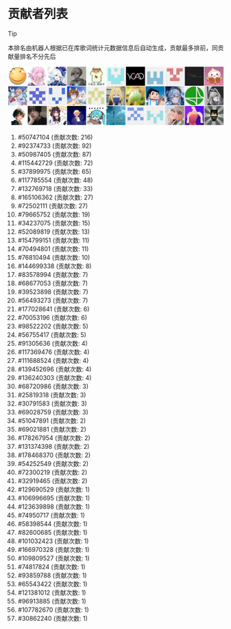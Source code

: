 # 贡献者列表

> [!TIP]
> 本排名由机器人根据已在库歌词统计元数据信息后自动生成，贡献最多排前，同贡献量排名不分先后

![贡献者头像画廊](./CONTRIBUTORS.svg)

1. #50747104 (贡献次数: 216)
2. #92374733 (贡献次数: 92)
3. #50987405 (贡献次数: 87)
4. #115442729 (贡献次数: 72)
5. #37899975 (贡献次数: 65)
6. #117785554 (贡献次数: 48)
7. #132769718 (贡献次数: 33)
8. #165106362 (贡献次数: 27)
9. #72502111 (贡献次数: 27)
10. #79665752 (贡献次数: 19)
11. #34237075 (贡献次数: 15)
12. #52089819 (贡献次数: 13)
13. #154799151 (贡献次数: 11)
14. #70494801 (贡献次数: 11)
15. #76810494 (贡献次数: 10)
16. #144699338 (贡献次数: 8)
17. #83578994 (贡献次数: 7)
18. #68677053 (贡献次数: 7)
19. #39523898 (贡献次数: 7)
20. #56493273 (贡献次数: 7)
21. #177028641 (贡献次数: 6)
22. #70053196 (贡献次数: 6)
23. #98522202 (贡献次数: 5)
24. #56755417 (贡献次数: 5)
25. #91305636 (贡献次数: 4)
26. #117369476 (贡献次数: 4)
27. #111688524 (贡献次数: 4)
28. #139452696 (贡献次数: 4)
29. #136240303 (贡献次数: 4)
30. #68720986 (贡献次数: 3)
31. #25819318 (贡献次数: 3)
32. #30791583 (贡献次数: 3)
33. #69028759 (贡献次数: 3)
34. #51047891 (贡献次数: 2)
35. #69021881 (贡献次数: 2)
36. #178267954 (贡献次数: 2)
37. #131374398 (贡献次数: 2)
38. #178468370 (贡献次数: 2)
39. #54252549 (贡献次数: 2)
40. #72300219 (贡献次数: 2)
41. #32919465 (贡献次数: 2)
42. #129690529 (贡献次数: 1)
43. #106996695 (贡献次数: 1)
44. #123639898 (贡献次数: 1)
45. #74950717 (贡献次数: 1)
46. #58398544 (贡献次数: 1)
47. #82600685 (贡献次数: 1)
48. #101032423 (贡献次数: 1)
49. #166970328 (贡献次数: 1)
50. #109809527 (贡献次数: 1)
51. #74817824 (贡献次数: 1)
52. #93859788 (贡献次数: 1)
53. #65543422 (贡献次数: 1)
54. #121381012 (贡献次数: 1)
55. #96913885 (贡献次数: 1)
56. #107782670 (贡献次数: 1)
57. #30862240 (贡献次数: 1)
